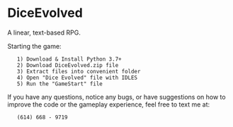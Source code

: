 # DiceEvolved
A linear, text-based RPG.

Starting the game:

       1) Download & Install Python 3.7+
       2) Download DiceEvolved.zip file
       3) Extract files into convenient folder
       4) Open "Dice Evolved" file with IDLES
       5) Run the "GameStart" file
       
If you have any questions, notice any bugs, or have suggestions on how to improve the code or the gameplay experience, feel free to text me at:

       (614) 668 - 9719
